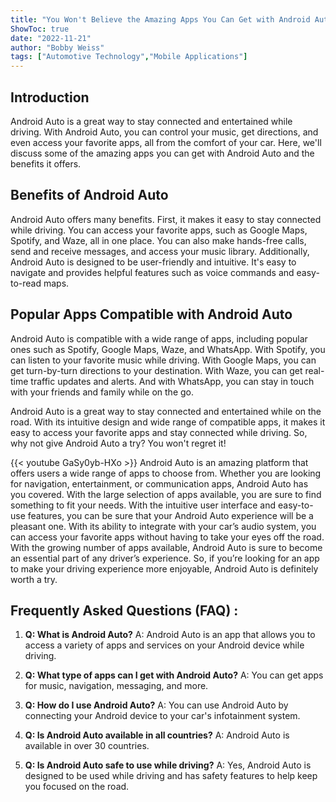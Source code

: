 ```yaml
---
title: "You Won't Believe the Amazing Apps You Can Get with Android Auto!"
ShowToc: true 
date: "2022-11-21"
author: "Bobby Weiss" 
tags: ["Automotive Technology","Mobile Applications"]
---
```

## Introduction

Android Auto is a great way to stay connected and entertained while driving. With Android Auto, you can control your music, get directions, and even access your favorite apps, all from the comfort of your car. Here, we'll discuss some of the amazing apps you can get with Android Auto and the benefits it offers. 

## Benefits of Android Auto

Android Auto offers many benefits. First, it makes it easy to stay connected while driving. You can access your favorite apps, such as Google Maps, Spotify, and Waze, all in one place. You can also make hands-free calls, send and receive messages, and access your music library. Additionally, Android Auto is designed to be user-friendly and intuitive. It's easy to navigate and provides helpful features such as voice commands and easy-to-read maps. 

## Popular Apps Compatible with Android Auto

Android Auto is compatible with a wide range of apps, including popular ones such as Spotify, Google Maps, Waze, and WhatsApp. With Spotify, you can listen to your favorite music while driving. With Google Maps, you can get turn-by-turn directions to your destination. With Waze, you can get real-time traffic updates and alerts. And with WhatsApp, you can stay in touch with your friends and family while on the go. 

Android Auto is a great way to stay connected and entertained while on the road. With its intuitive design and wide range of compatible apps, it makes it easy to access your favorite apps and stay connected while driving. So, why not give Android Auto a try? You won't regret it!

{{< youtube GaSy0yb-HXo >}} 
Android Auto is an amazing platform that offers users a wide range of apps to choose from. Whether you are looking for navigation, entertainment, or communication apps, Android Auto has you covered. With the large selection of apps available, you are sure to find something to fit your needs. With the intuitive user interface and easy-to-use features, you can be sure that your Android Auto experience will be a pleasant one. With its ability to integrate with your car’s audio system, you can access your favorite apps without having to take your eyes off the road. With the growing number of apps available, Android Auto is sure to become an essential part of any driver’s experience. So, if you’re looking for an app to make your driving experience more enjoyable, Android Auto is definitely worth a try.

## Frequently Asked Questions (FAQ) :
1. **Q: What is Android Auto?**
A: Android Auto is an app that allows you to access a variety of apps and services on your Android device while driving.

2. **Q: What type of apps can I get with Android Auto?**
A: You can get apps for music, navigation, messaging, and more.

3. **Q: How do I use Android Auto?**
A: You can use Android Auto by connecting your Android device to your car's infotainment system.

4. **Q: Is Android Auto available in all countries?**
A: Android Auto is available in over 30 countries.

5. **Q: Is Android Auto safe to use while driving?**
A: Yes, Android Auto is designed to be used while driving and has safety features to help keep you focused on the road.


